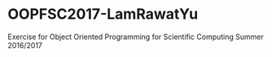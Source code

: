 # OOPFSC2017-LamRawatYu
Exercise for Object Oriented Programming for Scientific Computing Summer 2016/2017

